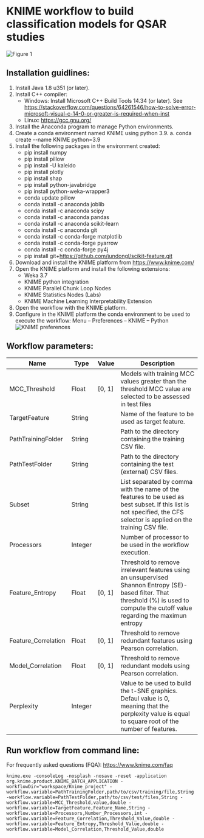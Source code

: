 # KNIME workflow to build classification models for QSAR studies

![Figure 1](https://github.com/cicese-biocom/classification-QSAR-bioKom/assets/19722447/5c510e77-221b-4a4e-9e02-4a62a9f968f0)

## Installation guidlines:

1.	Install Java 1.8 u351 (or later). 
2.	Install C++ compiler:
	- Windows: Install Microsoft C++ Build Tools 14.34 (or later). See https://stackoverflow.com/questions/64261546/how-to-solve-error-microsoft-visual-c-14-0-or-greater-is-required-when-inst
	- Linux: https://gcc.gnu.org/
4.	Install the Anaconda program to manage Python environments.
5.	Create a conda environment named KNIME using python 3.9.
a.	conda create --name KNIME python=3.9
6.	Install the following packages in the environment created:
	- pip install numpy
	- pip install pillow
	- pip install -U kaleido
	- pip install plotly
	- pip install shap	
	- pip install python-javabridge
	- pip install python-weka-wrapper3
	- conda update pillow
	- conda install -c anaconda joblib
	- conda install -c anaconda scipy
	- conda install -c anaconda pandas
	- conda install -c anaconda scikit-learn
	- conda install -c anaconda git
	- conda install -c conda-forge matplotlib
	- conda install -c conda-forge pyarrow
	- conda install -c conda-forge py4j
	- pip install git+https://github.com/jundongl/scikit-feature.git
6.	Download and install the KNIME platform from https://www.knime.com/
7.	Open the KNIME platform and install the following extensions:
	- Weka 3.7
	- KNIME python integration
	- KNIME Parallel Chunk Loop Nodes
	- KNIME Statistics Nodes (Labs)
	- KNIME Machine Learning Interpretability Extension
8.	Open the workflow with the KNIME platform.
9.	Configure in the KNIME platform the conda environment to be used to execute the workflow: Menu – Preferences – KNIME – Python
![KNIME preferences](https://github.com/cicese-biocom/classification-QSAR-bioKom/assets/19722447/a327aa38-2350-4b7d-824d-36247164e15c)



## Workflow parameters:

|Name|Type|Value|Description|
|----|----|----|----|
|MCC_Threshold|Float|[0, 1]|Models with training MCC values greater than the threshold MCC value are selected to be assessed in test files|
|TargetFeature|String||Name of the feature to be used as target feature.|
|PathTrainingFolder|String||Path to the directory containing the training CSV file.|
|PathTestFolder|String||Path to the directory containing the test (external) CSV files.|
|Subset|String||List separated by comma with the name of the features to be used as best subset. If this list is not specified, the CFS selector is applied on the training CSV file.|
|Processors|Integer||Number of processor to be used in the workflow execution.|
|Feature_Entropy|Float|[0, 1]|Threshold to remove irrelevant features using an unsupervised Shannon Entropy (SE)-based filter. That threshold (%) is used to compute the cutoff value regarding the maximun entropy|
|Feature_Correlation|Float|[0, 1]|Threshold to remove redundant features using Pearson correlation.|
|Model_Correlation|Float|[0, 1]|Threshold to remove redundant models using Pearson correlation.|
|Perplexity|Integer||Value to be used to build the t-SNE graphics. Defaul value is 0, meaning that the perplexity value is equal to square root of the number of features.|

## Run workflow from command line:
For frequently asked questions (FQA): https://www.knime.com/faq
```
knime.exe -consoleLog -nosplash -nosave -reset -application org.knime.product.KNIME_BATCH_APPLICATION -workflowDir="workspace/Knime_project" -workflow.variable=PathTrainingFolder,path/to/csv/training/file,String -workflow.variable=PathTestFolder,path/to/csv/test/files,String -workflow.variable=MCC_Threshold,value,double -workflow.variable=TargetFeature,Feature_Name,String -workflow.variable=Processors,Number_Processors,int -workflow.variable=Feature_Correlation,Threshold_Value,double -workflow.variable=Feature_Entropy,Threshold_Value,double -workflow.variable=Model_Correlation,Threshold_Value,double
```
